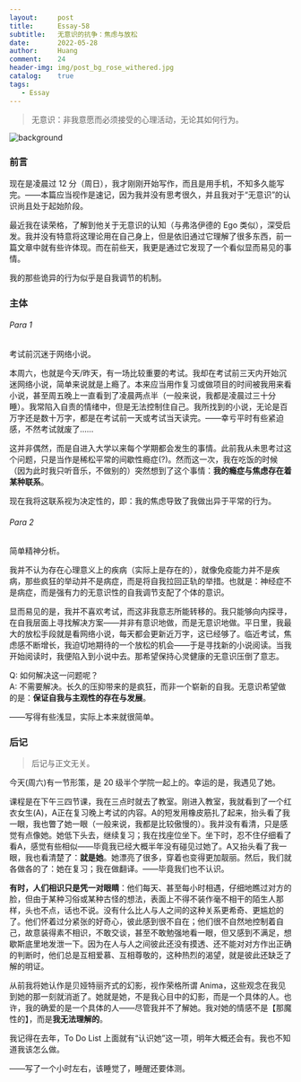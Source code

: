 ```yaml
---
layout:     post
title:      Essay-58
subtitle:   无意识的抗争：焦虑与放松
date:       2022-05-28
author:     Huang
comment:    24
header-img: img/post_bg_rose_withered.jpg
catalog:    true
tags:
   - Essay
---
```


> 无意识：非我意愿而必须接受的心理活动，无论其如何行为。

![background](https://huang-feiyu.github.io/img/post_bg_rose_withered.jpg)

### 前言

现在是凌晨过 12 分（周日），我才刚刚开始写作，而且是用手机，不知多久能写完。——本篇应当视作是速记，因为我并没有思考很久，并且我对于“无意识”的认识尚且处于起始阶段。

最近我在读荣格，了解到他关于无意识的认知（与弗洛伊德的 Ego 类似），深受启发。我并没有特意将这理论用在自己身上，但是依旧通过它理解了很多东西，前一篇文章中就有些许体现。而在前些天，我更是通过它发现了一个看似显而易见的事情。

我的那些诡异的行为似乎是自我调节的机制。

### 主体

###### Para 1

考试前沉迷于网络小说。

本周六，也就是今天/昨天，有一场比较重要的考试。我却在考试前三天内开始沉迷网络小说，简单来说就是上瘾了。本来应当用作复习或做项目的时间被我用来看小说，甚至周五晚上一直看到了凌晨两点半（一般来说，我都是凌晨过三十分睡）。我常陷入自责的情绪中，但是无法控制住自己。我所找到的小说，无论是百万字还是数十万字，都是在考试前一天或考试当天读完。——幸亏平时有些紧迫感，不然考试就废了……

这并非偶然，而是自进入大学以来每个学期都会发生的事情。此前我从未思考过这个问题，只是当作是稀松平常的间歇性瘾症(?)。然而这一次，我在吃饭的时候（因为此时我只听音乐，不做别的）突然想到了这个事情：**我的瘾症与焦虑存在着某种联系**。

现在我将这联系视为决定性的，即：我的焦虑导致了我做出异于平常的行为。

###### Para 2

简单精神分析。

我并不认为存在心理意义上的疾病（实际上是存在的），就像免疫能力并不是疾病，那些疯狂的举动并不是病症，而是将自我拉回正轨的举措。也就是：神经症不是病症，而是强有力的无意识性的自我调节支配了个体的意识。

显而易见的是，我并不喜欢考试，而这非我意志所能转移的。我只能够向内探寻，在自我层面上寻找解决方案——并非有意识地做，而是无意识地做。平日里，我最大的放松手段就是看网络小说，每天都会更新近万字，这已经够了。临近考试，焦虑感不断增长，我迫切地期待的一个放松的机会——于是寻找新的小说阅读。当我开始阅读时，我便陷入到小说中去。那希望保持心灵健康的无意识压倒了意志。

Q: 如何解决这一问题呢？<br/>A: 不需要解决。长久的压抑带来的是疯狂，而非一个崭新的自我。无意识希望做的是：**保证自我与主观性的存在与发展**。

——写得有些浅显，实际上本来就很简单。

### 后记

> 后记与正文无关。

今天(周六)有一节形策，是 20 级半个学院一起上的。幸运的是，我遇见了她。

课程是在下午三四节课，我在三点时就去了教室。刚进入教室，我就看到了一个红衣女生(A)，A正在复习晚上考试的内容。A的短发用橡皮筋扎了起来，抬头看了我一眼，我也瞥了她一眼（一般来说，我都是比较傲慢的）。我并没有看清，只是感觉有点像她。她低下头去，继续复习；我在找座位坐下。坐下时，忍不住仔细看了看A，感觉有些相似——毕竟我已经大概半年没有碰见过她了。A又抬头看了我一眼，我也看清楚了：**就是她**。她漂亮了很多，穿着也变得更加靓丽。然后，我们就各做各的了：她在复习；我在做翻译。——毕竟我们也不认识。

**有时，人们相识只是凭一对眼睛**：他们每天、甚至每小时相遇，仔细地瞧过对方的脸，但由于某种习俗或某种古怪的想法，表面上不得不装作毫不相干的陌生人那样，头也不点，话也不说。没有什么比人与人之间的这种关系更希奇、更尴尬的了。他们怀着过分紧张的好奇心，彼此感到很不自在；他们很不自然地控制着自己，故意装得素不相识，不敢交谈，甚至不敢勉强地看一眼，但又感到不满足，想歇斯底里地发泄一下。因为在人与人之间彼此还没有摸透、还不能对对方作出正确的判断时，他们总是互相爱慕、互相尊敬的，这种热烈的渴望，就是彼此还缺乏了解的明证。

从前我将她认作是贝娅特丽齐式的幻影，视作荣格所谓 Anima，这些观念在我见到她的那一刻就消逝了。她就是她，不是我心目中的幻影，而是一个具体的人。也许，我的确爱的是一个具体的人——尽管我并不了解她。我对她的情感不是【那魔性的】，而是**我无法理解的**。

我记得在去年，To Do List 上面就有“认识她”这一项，明年大概还会有。我也不知道我该怎么做。

——写了一个小时左右，该睡觉了，睡醒还要体测。